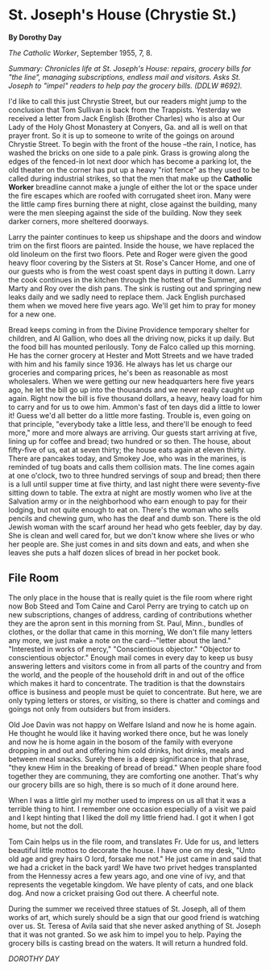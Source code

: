 St. Joseph's House (Chrystie St.)
=================================

**By Dorothy Day**

*The Catholic Worker*, September 1955, 7, 8.

*Summary: Chronicles life at St. Joseph's House: repairs, grocery bills
for "the line", managing subscriptions, endless mail and visitors. Asks
St. Joseph to "impel" readers to help pay the grocery bills. (DDLW
\#692).*

I'd like to call this just Chrystie Street, but our readers might jump
to the conclusion that Tom Sullivan is back from the Trappists.
Yesterday we received a letter from Jack English (Brother Charles) who
is also at Our Lady of the Holy Ghost Monastery at Conyers, Ga. and all
is well on that prayer front. So it is up to someone to write of the
goings on around Chrystie Street. To begin with the front of the house
–the rain, I notice, has washed the bricks on one side to a pale pink.
Grass is growing along the edges of the fenced-in lot next door which
has become a parking lot, the old theater on the corner has put up a
heavy "riot fence" as they used to be called during industrial strikes,
so that the men that make up the **Catholic Worker** breadline cannot
make a jungle of either the lot or the space under the fire escapes
which are roofed with corrugated sheet iron. Many were the little camp
fires burning there at night, close against the building, many were the
men sleeping against the side of the building. Now they seek darker
corners, more sheltered doorways.

Larry the painter continues to keep us shipshape and the doors and
window trim on the first floors are painted. Inside the house, we have
replaced the old linoleum on the first two floors. Pete and Roger were
given the good heavy floor covering by the Sisters at St. Rose's Cancer
Home, and one of our guests who is from the west coast spent days in
putting it down. Larry the cook continues in the kitchen through the
hottest of the Summer, and Marty and Roy over the dish pans. The sink is
rusting out and springing new leaks daily and we sadly need to replace
them. Jack English purchased them when we moved here five years ago.
We'll get him to pray for money for a new one.

Bread keeps coming in from the Divine Providence temporary shelter for
children, and Al Gallion, who does all the driving now, picks it up
daily. But the food bill has mounted perilously. Tony de Falco called up
this morning. He has the corner grocery at Hester and Mott Streets and
we have traded with him and his family since 1936. He always has let us
charge our groceries and comparing prices, he's been as reasonable as
most wholesalers. When we were getting our new headquarters here five
years ago, he let the bill go up into the thousands and we never really
caught up again. Right now the bill is five thousand dollars, a heavy,
heavy load for him to carry and for us to owe him. Ammon's fast of ten
days did a little to lower it! Guess we'd all better do a little more
fasting. Trouble is, even going on that principle, "everybody take a
little less, and there'll be enough to feed more," more and more always
are arriving. Our guests start arriving at five, lining up for coffee
and bread; two hundred or so then. The house, about fifty-five of us,
eat at seven thirty; the house eats again at eleven thirty. There are
pancakes today, and Smokey Joe, who was in the marines, is reminded of
tug boats and calls them collision mats. The line comes again at one
o'clock, two to three hundred servings of soup and bread; then there is
a lull until supper time at five thirty, and last night there were
seventy-five sitting down to table. The extra at night are mostly women
who live at the Salvation army or in the neighborhood who earn enough to
pay for their lodging, but not quite enough to eat on. There's the woman
who sells pencils and chewing gum, who has the deaf and dumb son. There
is the old Jewish woman with the scarf around her head who gets feebler,
day by day. She is clean and well cared for, but we don't know where she
lives or who her people are. She just comes in and sits down and eats,
and when she leaves she puts a half dozen slices of bread in her pocket
book.

File Room
---------

The only place in the house that is really quiet is the file room where
right now Bob Steed and Tom Caine and Carol Perry are trying to catch up
on new subscriptions, changes of address, carding of contributions
whether they are the apron sent in this morning from St. Paul, Minn.,
bundles of clothes, or the dollar that came in this morning, We don't
file many letters any more, we just make a note on the card--"letter
about the land." "Interested in works of mercy," "Conscientious
objector." "Objector to conscientious objector." Enough mail comes in
every day to keep us busy answering letters and visitors come in from
all parts of the country and from the world, and the people of the
household drift in and out of the office which makes it hard to
concentrate. The tradition is that the downstairs office is business and
people must be quiet to concentrate. But here, we are only typing
letters or stores, or visiting, so there is chatter and comings and
goings not only from outsiders but from insiders.

Old Joe Davin was not happy on Welfare Island and now he is home again.
He thought he would like it having worked there once, but he was lonely
and now he is home again in the bosom of the family with everyone
dropping in and out and offering him cold drinks, hot drinks, meals and
between meal snacks. Surely there is a deep significance in that phrase,
"they knew Him in the breaking of bread of bread." When people share
food together they are communing, they are comforting one another.
That's why our grocery bills are so high, there is so much of it done
around here.

When I was a little girl my mother used to impress on us all that it was
a terrible thing to hint. I remember one occasion especially of a visit
we paid and I kept hinting that I liked the doll my little friend had. I
got it when I got home, but not the doll.

Tom Cain helps us in the file room, and translates Fr. Ude for us, and
letters beautiful little mottos to decorate the house. I have one on my
desk, "Unto old age and grey hairs O lord, forsake me not." He just came
in and said that we had a cricket in the back yard! We have two privet
hedges transplanted from the Hennessy acres a few years ago, and one
vine of ivy, and that represents the vegetable kingdom. We have plenty
of cats, and one black dog. And now a cricket praising God out there. A
cheerful note.

During the summer we received three statues of St. Joseph, all of them
works of art, which surely should be a sign that our good friend is
watching over us. St. Teresa of Avila said that she never asked anything
of St. Joseph that it was not granted. So we ask him to impel you to
help. Paying the grocery bills is casting bread on the waters. It will
return a hundred fold.

*DOROTHY DAY*
